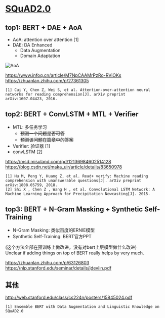 # [SQuAD2.0](ttps://rajpurkar.github.io/SQuAD-explorer/)
## top1: BERT + DAE + AoA
* AoA: attention over attention [1]
* DAE: DA Enhanced
	* Data Augmentation 
	* Domain Adaptation

![AoA](https://img2018.cnblogs.com/blog/1237161/201809/1237161-20180925183754022-1457033139.png)

<https://www.infoq.cn/article/M7NpCAAMrPzRo-RViOKs>  
<https://zhuanlan.zhihu.com/p/27361305>

	[1] Cui Y, Chen Z, Wei S, et al. Attention-over-attention neural networks for reading comprehension[J]. arXiv preprint arXiv:1607.04423, 2016.

## top2: BERT + ConvLSTM + MTL + Verifier
* MTL: 多任务学习
	* <del>预测一个问题是否可答</del>
	* <del>预测该问题在篇章中的答案</del>
* Verifier: 验证器 [1]
* convLSTM [2]

<https://msd.misuland.com/pd/12136984602514128>  
<https://blog.csdn.net/maka_uir/article/details/83650978>

	[1] Hu M, Peng Y, Huang Z, et al. Read+ verify: Machine reading comprehension with unanswerable questions[J]. arXiv preprint arXiv:1808.05759, 2018.
	[2] Shi X , Chen Z , Wang H , et al. Convolutional LSTM Network: A Machine Learning Approach for Precipitation Nowcasting[J]. 2015.



## top3: BERT + N-Gram Masking + Synthetic Self-Training
* N-Gram Masking: 类似百度的ERNIE模型
* Synthetic Self-Training: BERT官方PPT  

(这个方法全部在预训练上做改进，没有对bert上层模型做什么改进)  
Unclear if adding things on top of BERT really helps by very much.  

<https://zhuanlan.zhihu.com/p/63126803>  
<https://nlp.stanford.edu/seminar/details/jdevlin.pdf>

## 其他

<http://web.stanford.edu/class/cs224n/posters/15845024.pdf>

	[1] Ensemble BERT with Data Augmentation and Linguistic Knowledge on SQuAD2.0
